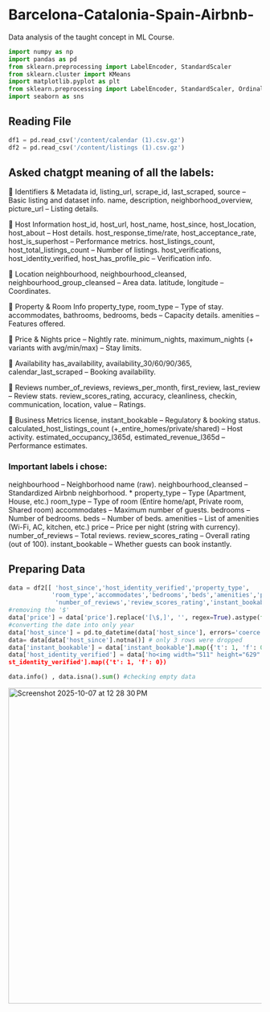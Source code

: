 # Barcelona-Catalonia-Spain-Airbnb-
Data analysis of the taught concept in ML Course.
```py
import numpy as np
import pandas as pd
from sklearn.preprocessing import LabelEncoder, StandardScaler
from sklearn.cluster import KMeans
import matplotlib.pyplot as plt
from sklearn.preprocessing import LabelEncoder, StandardScaler, OrdinalEncoder
import seaborn as sns
```
## Reading File
```py
df1 = pd.read_csv('/content/calendar (1).csv.gz')
df2 = pd.read_csv('/content/listings (1).csv.gz')
```
## Asked chatgpt meaning of all the labels:
🔹 Identifiers & Metadata
id, listing_url, scrape_id, last_scraped, source – Basic listing and dataset info.
name, description, neighborhood_overview, picture_url – Listing details.

🔹 Host Information
host_id, host_url, host_name, host_since, host_location, host_about – Host details.
host_response_time/rate, host_acceptance_rate, host_is_superhost – Performance metrics.
host_listings_count, host_total_listings_count – Number of listings.
host_verifications, host_identity_verified, host_has_profile_pic – Verification info.

🔹 Location
neighbourhood, neighbourhood_cleansed, neighbourhood_group_cleansed – Area data.
latitude, longitude – Coordinates.

🔹 Property & Room Info
property_type, room_type – Type of stay.
accommodates, bathrooms, bedrooms, beds – Capacity details.
amenities – Features offered.

🔹 Price & Nights
price – Nightly rate.
minimum_nights, maximum_nights (+ variants with avg/min/max) – Stay limits.

🔹 Availability
has_availability, availability_30/60/90/365, calendar_last_scraped – Booking availability.

🔹 Reviews
number_of_reviews, reviews_per_month, first_review, last_review – Review stats.
review_scores_rating, accuracy, cleanliness, checkin, communication, location, value – Ratings.

🔹 Business Metrics
license, instant_bookable – Regulatory & booking status.
calculated_host_listings_count (+_entire_homes/private/shared) – Host activity.
estimated_occupancy_l365d, estimated_revenue_l365d – Performance estimates.

### Important labels i chose:
neighbourhood – Neighborhood name (raw).
neighbourhood_cleansed – Standardized Airbnb neighborhood. *
property_type – Type (Apartment, House, etc.)
room_type – Type of room (Entire home/apt, Private room, Shared room)
accommodates – Maximum number of guests.
bedrooms – Number of bedrooms.
beds – Number of beds.
amenities – List of amenities (Wi-Fi, AC, kitchen, etc.)
price – Price per night (string with currency).
number_of_reviews – Total reviews.
review_scores_rating – Overall rating (out of 100).
instant_bookable – Whether guests can book instantly.

## Preparing Data
```py
data = df2[[ 'host_since','host_identity_verified','property_type',
            'room_type','accommodates','bedrooms','beds','amenities','price',
             'number_of_reviews','review_scores_rating','instant_bookable','neighbourhood_group_cleansed']]
#removing the '$' 
data['price'] = data['price'].replace('[\$,]', '', regex=True).astype(float)
#converting the date into only year
data['host_since'] = pd.to_datetime(data['host_since'], errors='coerce').dt.year
data= data[data['host_since'].notna()] # only 3 rows were dropped
data['instant_bookable'] = data['instant_bookable'].map({'t': 1, 'f': 0})
data['host_identity_verified'] = data['ho<img width="511" height="629" alt="Screenshot 2025-10-07 at 12 28 30 PM" src="https://github.com/user-attachments/assets/cb415878-5878-4aa7-947d-2996735cb432" />
st_identity_verified'].map({'t': 1, 'f': 0})
```
```py
data.info() , data.isna().sum() #checking empty data
```

<img width="511" height="629" alt="Screenshot 2025-10-07 at 12 28 30 PM" src="https://github.com/user-attachments/assets/538b921b-c569-4f39-b1fc-a6602f6d9f54" />

